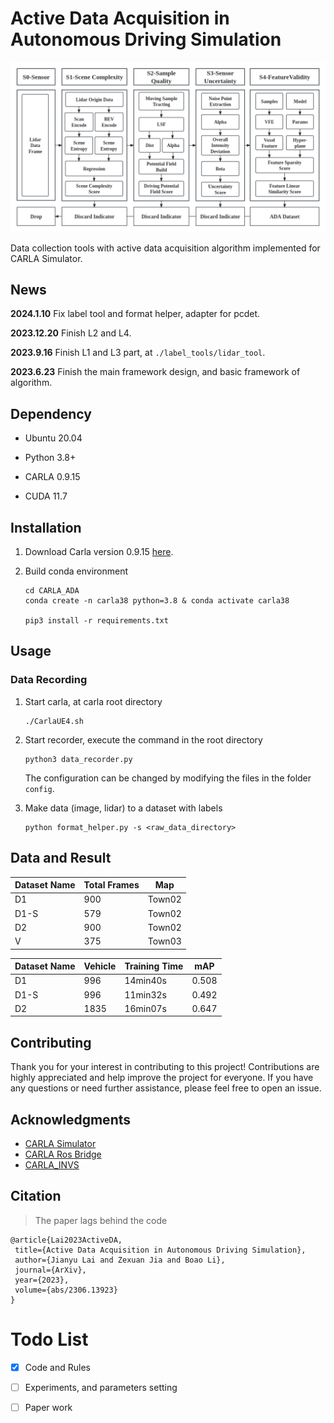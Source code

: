 # Active Data Acquisition in Autonomous Driving Simulation

![](images/S4.png)

Data collection tools with active data acquisition algorithm implemented for CARLA Simulator.

## News

**2024.1.10** Fix label tool and format helper, adapter for pcdet.

**2023.12.20** Finish L2 and L4.

**2023.9.16** Finish L1 and L3 part, at ``./label_tools/lidar_tool``.

**2023.6.23** Finish the main framework design, and basic framework of algorithm.

## Dependency

- Ubuntu 20.04

- Python 3.8+

- CARLA 0.9.15

- CUDA 11.7

## Installation

1. Download Carla version 0.9.15 [here](https://github.com/carla-simulator/carla).

2. Build conda environment
   
   ```shell
   cd CARLA_ADA
   conda create -n carla38 python=3.8 & conda activate carla38
   
   pip3 install -r requirements.txt
   ```

## Usage

### Data Recording

1. Start carla, at carla root directory
   
   ```shell
   ./CarlaUE4.sh
   ```

2. Start recorder, execute the command in the root directory
   
   ```shell
   python3 data_recorder.py
   ```
   
   The configuration can be changed by modifying the files in the folder `config`.

3. Make data (image, lidar) to a dataset with labels
   
   ```shell
   python format_helper.py -s <raw_data_directory>
   ```

## Data and Result

| Dataset Name | Total Frames | Map    |
| ------------ | ------------ | ------ |
| D1           | 900          | Town02 |
| D1-S         | 579          | Town02 |
| D2           | 900          | Town02 |
| V            | 375          | Town03 |

| Dataset Name | Vehicle | Training Time | mAP   |
| ------------ | ------- | ------------- | ----- |
| D1           | 996     | 14min40s      | 0.508 |
| D1-S         | 996     | 11min32s      | 0.492 |
| D2           | 1835    | 16min07s      | 0.647 |

## Contributing

Thank you for your interest in contributing to this project! Contributions are highly appreciated and help improve the project for everyone. If you have any questions or need further assistance, please feel free to open an issue.

## Acknowledgments

- [CARLA Simulator](https://carla.org/)
- [CARLA Ros Bridge](https://github.com/carla-simulator/ros-bridge)
- [CARLA_INVS](https://github.com/zijianzhang/CARLA_INVS)

## Citation

> The paper lags behind the code

```
@article{Lai2023ActiveDA,
 title={Active Data Acquisition in Autonomous Driving Simulation},
 author={Jianyu Lai and Zexuan Jia and Boao Li},
 journal={ArXiv},
 year={2023},
 volume={abs/2306.13923}
}
```

# Todo List

- [x] Code and Rules

- [ ] Experiments, and parameters setting

- [ ] Paper work

